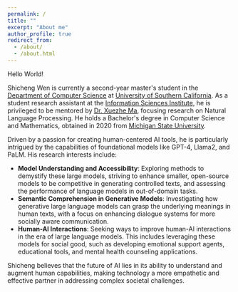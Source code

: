 ```yaml
---
permalink: /
title: ""
excerpt: "About me"
author_profile: true
redirect_from: 
  - /about/
  - /about.html
---
```


Hello World! 

Shicheng Wen is currently a second-year master's student in the [Department of Computer Science](https://www.cs.usc.edu/) at [University of Southern California](https://www.usc.edu/). As a student research assistant at the [Information Sciences Institute](https://www.isi.edu/), he is privileged to be mentored by [Dr. Xuezhe Ma](https://xuezhemax.github.io/), focusing research on Natural Language Processing. He holds a Bachelor's degree in Computer Science and Mathematics, obtained in 2020 from [Michigan State University](https://msu.edu/). 

Driven by a passion for creating human-centered AI tools, he is particularly intrigued by the capabilities of foundational models like GPT-4, Llama2, and PaLM. His research interests include:
- **Model Understanding and Accessibility**: Exploring methods to demystify these large models, striving to enhance smaller, open-source models to be competitive in generating controlled texts, and assessing the performance of language models in out-of-domain tasks.
- **Semantic Comprehension in Generative Models**: Investigating how generative large language models can grasp the underlying meanings in human texts, with a focus on enhancing dialogue systems for more socially aware communication.
- **Human-AI Interactions**: Seeking ways to improve human-AI interactions in the era of large language models. This includes leveraging these models for social good, such as developing emotional support agents, educational tools, and mental health counseling applications.

Shicheng believes that the future of AI lies in its ability to understand and augment human capabilities, making technology a more empathetic and effective partner in addressing complex societal challenges.